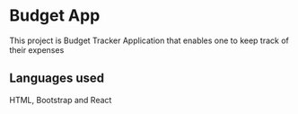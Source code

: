 # Budget App

This project is Budget Tracker Application that enables one to keep track of their expenses

## Languages used

HTML, Bootstrap and React

